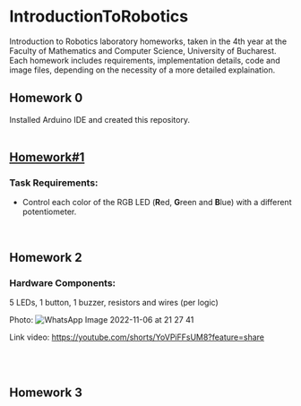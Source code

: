 # IntroductionToRobotics
Introduction to Robotics laboratory homeworks, taken in the 4th year at the Faculty of Mathematics and Computer Science, University of Bucharest. Each homework includes requirements, implementation details, code and image files, depending on the necessity of a more detailed explaination. 

## Homework 0

Installed Arduino IDE and created this repository.<br><br>

## [Homework#1](https://github.com/buku5090/IntroductionToRobotics/tree/main/Homework%231)

### Task Requirements:
 - Control each color of the RGB LED (**R**ed, **G**reen and **B**lue) with a different potentiometer.
<br>

## Homework 2
### Hardware Components:
5 LEDs, 1 button, 1 buzzer, resistors and wires (per logic)

Photo: ![WhatsApp Image 2022-11-06 at 21 27 41](https://user-images.githubusercontent.com/63961737/200191603-5bf25d3a-510b-422c-b837-cdfc034e5f0d.jpeg)

Link video: https://youtube.com/shorts/YoVPiFFsUM8?feature=share

<br><br>

## Homework 3
